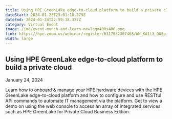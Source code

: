 ```yaml
---
title: Using HPE GreenLake edge-to-cloud platform to build a private cloud
dateStart: 2024-01-23T23:01:18.279Z
dateEnd: 2024-01-24T22:59:18.327Z
category: Virtual Event
image: /img/event-munch-and-learn-newlogo400x400.png
link: https://hpe.zoom.us/webinar/register/6317032307468/WN_KA1t3_QOSoi4cL-_EjPkXg
width: large
---
```

## Using HPE GreenLake edge-to-cloud platform to build a private cloud

January 24, 2024

Learn how to onboard & manage your HPE hardware devices with the HPE GreenLake edge-to-cloud platform and how to configure and use RESTful API commands to automate IT management via the platform. Get to view a demo on using the web console to access an array of integrated services such as HPE GreenLake for Private Cloud Business Edition.

